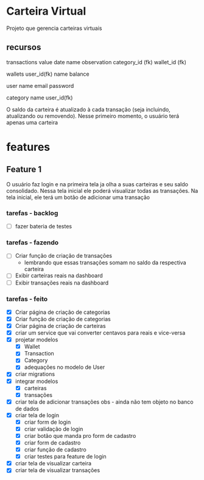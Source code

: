 # Carteira Virtual
Projeto que gerencia carteiras virtuais

## recursos
transactions
    value
    date
    name
    observation
    category_id (fk)
    wallet_id (fk)

wallets
    user_id(fk)
    name
    balance

user
    name
    email
    password

category
    name
    user_id(fk)

O saldo da carteira é atualizado à cada transação (seja incluindo, atualizando ou removendo).
Nesse primeiro momento, o usuário terá apenas uma carteira

# features

## Feature 1
O usuário faz login e na primeira tela ja olha a suas carteiras e seu saldo consolidado.
Nessa tela inicial ele poderá visualizar todas as transações.
Na tela inicial, ele terá um botão de adicionar uma transação

### tarefas - backlog
- [ ] fazer bateria de testes

### tarefas - fazendo
- [ ] Criar função de criação de transações
    - lembrando que essas transações somam no saldo da respectiva carteira
- [ ] Exibir carteiras reais na dashboard
- [ ] Exibir transações reais na dashboard

### tarefas - feito
- [x] Criar página de criação de categorias
- [x] Criar função de criação de categorias
- [x] Criar página de criação de carteiras
- [x] criar um service que vai converter centavos para reais e vice-versa
- [x] projetar modelos
    - [x] Wallet
    - [x] Transaction
    - [x] Category
    - [x] adequações no modelo de User
- [x] criar migrations
- [x] integrar modelos
    - [x] carteiras
    - [x] transações
- [x] criar tela de adicionar transações
obs - ainda não tem objeto no banco de dados
- [x] criar tela de login
    - [x] criar form de login
    - [x] criar validação de login
    - [x] criar botão que manda pro form de cadastro
    - [x] criar form de cadastro
    - [x] criar função de cadastro
    - [x] criar testes para feature de login

- [x] criar tela de visualizar carteira
- [x] criar tela de visualizar transações